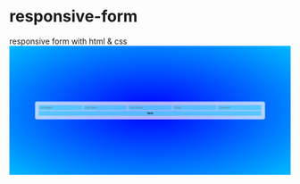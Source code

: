 # responsive-form
responsive form with html &amp; css
![](https://github.com/MohamedKhamisMostafa/responsive-form/blob/main/screenshot.png)
